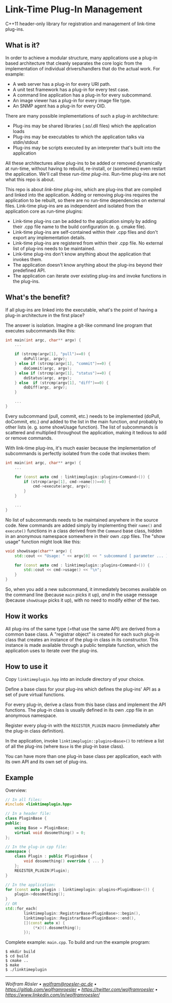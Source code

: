 # Link-Time Plug-In Management

C++11 header-only library for registration and management of link-time plug-ins.

## What is it?

In order to achieve a modular structure, many applications use a plug-in based architecture that cleanly separates the core logic from the implementation of individual drivers/handlers that do the actual work. For example:

* A web server has a plug-in for every URI path.
* A unit test framework has a plug-in for every test case.
* A command line application has a plug-in for every subcommand.
* An image viewer has a plug-in for every image file type.
* An SNMP agent has a plug-in for every OID.

There are many possible implementations of such a plug-in architecture:

* Plug-ins may be shared libraries (.so/.dll files) which the application loads
* Plug-ins may be executables to which the application talks via stdin/stdout
* Plug-ins may be scripts executed by an interpreter that's built into the application

All these architectures allow plug-ins to be added or removed dynamically at run-time, without having to rebuild, re-install, or (sometimes) even restart the application. We'll call these *run-time plug-ins*. Run-time plug-ins are not what this repo is about.

This repo is about *link-time plug-ins*, which are plug-ins that are compiled and linked into the application. Adding or removing plug-ins requires the application to be rebuilt, so there are no run-time dependencies on external files. Link-time plug-ins are as independent and isolated from the application core as run-time plugins:

* Link-time plug-ins can be added to the application simply by adding their .cpp file name to the build configuration (e. g. cmake file).
* Link-time plug-ins are self-contained within their .cpp files and don't export any implementation details.
* Link-time plug-ins are registered from within their .cpp file. No external list of plug-ins needs to be maintained.
* Link-time plug-ins don't know anything about the application that invokes them.
* The application doesn't know anything about the plug-ins beyond their predefined API.
* The application can iterate over existing plug-ins and invoke functions in the plug-ins.

## What's the benefit?

If all plug-ins are linked into the executable, what's the point of having a plug-in architecture in the first place?

The answer is isolation. Imagine a git-like command line program that executes subcommands like this:

```cpp
int main(int argc, char** argv) {
    ...

    if (strcmp(argv[1], "pull")==0) {
        doPull(argc, argv);
    } else if (strcmp(argv[1], "commit")==0) {
        doCommit(argc, argv);
    } else if (strcmp(argv[1], "status")==0) {
        doStatus(argc, argv);
    } else  if (strcmp(argv[1], "diff")==0) {
        doDiff(argc, argv);
    }

    ...
}
```

Every subcommand (pull, commit, etc.) needs to be implemented (doPull, doCommit, etc.) *and* added to the list in the main function, *and* probably to other lists (e. g. some showUsage function). The list of subcommands is scattered and multiplied throughout the application, making it tedious to add or remove commands.

With link-time plug-ins, it's much easier because the implementation of subcommands is perfectly isolated from the code that invokes them:

```cpp
int main(int argc, char** argv) {
    ...

    for (const auto cmd : linktimeplugin::plugins<Command>()) {
        if (strcmp(argv[1], cmd->name())==0) {
            cmd->execute(argc, argv);
        }
    }

    ...
}
```

No list of subcommands needs to be maintained anywhere in the source code. New commands are added simply by implementing their `name()` and `execute()` functions in a class derived from the `Command` base class, hidden in an anonymous namespace somewhere in their own .cpp files. The "show usage" function might look like this:

```cpp
void showUsage(char** argv) {
    std::cout << "Usage: " << argv[0] << " subcommand [ parameter ... ]\n";

    for (const auto cmd : linktimeplugin::plugins<Command>()) {
        std::cout << cmd->usage() << "\n";
    }
}
```

So, when you add a new subcommand, it immediately becomes available on the command line (because `main` picks it up), *and* in the usage message (because `showUsage` picks it up), with no need to modify either of the two.

## How it works

All plug-ins of the same type (=that use the same API) are derived from a common base class. A "registrar object" is created for each such plug-in class that creates an instance of the plug-in class in its constructor. This instance is made available through a public template function, which the application uses to iterate over the plug-ins.

## How to use it

Copy `linktimeplugin.hpp` into an include directory of your choice.

Define a base class for your plug-ins which defines the plug-ins' API as a set of pure virtual functions.

For every plug-in, derive a class from this base class and implement the API functions. The plug-in class is usually defined in its own .cpp file in an anonymous namespace.

Register every plug-in with the `REGISTER_PLUGIN` macro (immediately after the plug-in class definition).

In the application, invoke `linktimeplugin::plugins<Base>()` to retrieve a list of all the plug-ins (where `Base` is the plug-in base class).

You can have more than one plug-in base class per application, each with its own API and its own set of plug-ins.

## Example

Overview:

```cpp
// In all files:
#include <linktimeplugin.hpp>

// In a header file:
class PluginBase {
public:
    using Base = PluginBase;
    virtual void dosomething() = 0;
};

// In the plug-in cpp file:
namespace {
    class Plugin : public PluginBase {
        void dosomething() override { ... }
    };
    REGISTER_PLUGIN(Plugin);
}

// In the application:
for (const auto plugin : linktimeplugin::plugins<PluginBase>()) {
    plugin->dosomething();
}
// OR
std::for_each(
        linktimeplugin::RegistrarBase<PluginBase>::begin(),
        linktimeplugin::RegistrarBase<PluginBase>::end(),
        [](const auto x) {
            (*x)().dosomething();
        });
```

Complete example: `main.cpp`. To build and run the example program:

```
$ mkdir build
$ cd build
$ cmake ..
$ make
$ ./linktimeplugin
```

---
*Wolfram Rösler • wolfram@roesler-ac.de • https://gitlab.com/wolframroesler • https://twitter.com/wolframroesler • https://www.linkedin.com/in/wolframroesler/*
